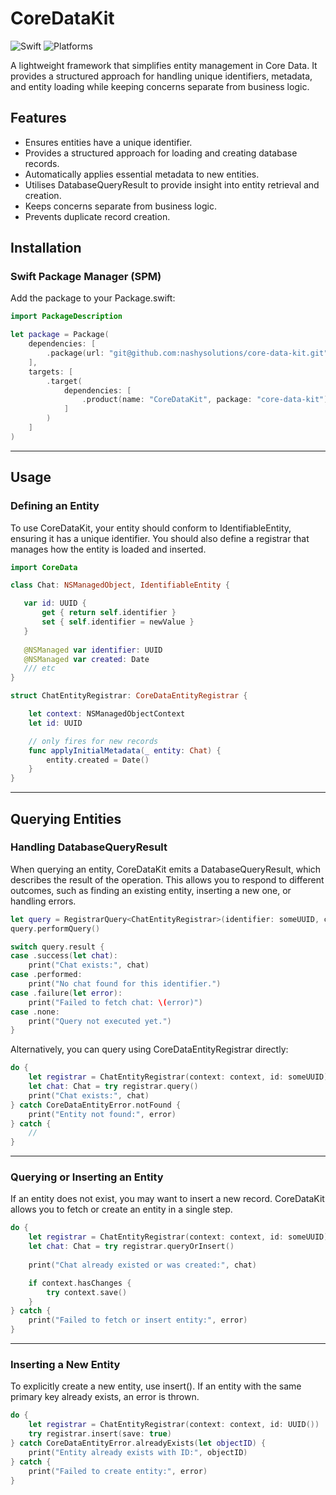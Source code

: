 # CoreDataKit

![Swift](https://img.shields.io/badge/Swift-6.0-orange?logo=swift) ![Platforms](https://img.shields.io/badge/Platforms-iOS%20%7C%20macOS%20%7C%20visionOS%20%7C%20tvOS%20%7C%20watchOS-blue?logo=apple)

A lightweight framework that simplifies entity management in Core Data. It provides a structured approach for handling unique identifiers, metadata, and entity loading while keeping concerns separate from business logic.

## Features
- Ensures entities have a unique identifier.
- Provides a structured approach for loading and creating database records.
- Automatically applies essential metadata to new entities.
- Utilises DatabaseQueryResult to provide insight into entity retrieval and creation.
- Keeps concerns separate from business logic.
- Prevents duplicate record creation.

## Installation

### Swift Package Manager (SPM)

Add the package to your Package.swift:

```swift
import PackageDescription

let package = Package(
    dependencies: [
        .package(url: "git@github.com:nashysolutions/core-data-kit.git", .upToNextMinor(from: "2.0.0")),
    ],
    targets: [
        .target(
            dependencies: [
                .product(name: "CoreDataKit", package: "core-data-kit")
            ]
        )
    ]
)
```

---

## Usage

### Defining an Entity

To use CoreDataKit, your entity should conform to IdentifiableEntity, ensuring it has a unique identifier. You should also define a registrar that manages how the entity is loaded and inserted.

```swift
import CoreData

class Chat: NSManagedObject, IdentifiableEntity {

   var id: UUID {
       get { return self.identifier }
       set { self.identifier = newValue }
   }
   
   @NSManaged var identifier: UUID
   @NSManaged var created: Date
   /// etc
}

struct ChatEntityRegistrar: CoreDataEntityRegistrar {

    let context: NSManagedObjectContext
    let id: UUID

    // only fires for new records
    func applyInitialMetadata(_ entity: Chat) {
        entity.created = Date()
    }
}
```

---

## Querying Entities

### Handling DatabaseQueryResult

When querying an entity, CoreDataKit emits a DatabaseQueryResult, which describes the result of the operation. This allows you to respond to different outcomes, such as finding an existing entity, inserting a new one, or handling errors.

```swift
let query = RegistrarQuery<ChatEntityRegistrar>(identifier: someUUID, context: context)
query.performQuery()

switch query.result {
case .success(let chat):
    print("Chat exists:", chat)
case .performed:
    print("No chat found for this identifier.")
case .failure(let error):
    print("Failed to fetch chat: \(error)")
case .none:
    print("Query not executed yet.")
}
```

Alternatively, you can query using CoreDataEntityRegistrar directly:

```swift
do {
    let registrar = ChatEntityRegistrar(context: context, id: someUUID)
    let chat: Chat = try registrar.query()
    print("Chat exists:", chat)
} catch CoreDataEntityError.notFound {
    print("Entity not found:", error)
} catch {
    //
}
```

---

### Querying or Inserting an Entity

If an entity does not exist, you may want to insert a new record. CoreDataKit allows you to fetch or create an entity in a single step.

```swift
do {
    let registrar = ChatEntityRegistrar(context: context, id: someUUID)
    let chat: Chat = try registrar.queryOrInsert()
    
    print("Chat already existed or was created:", chat)

    if context.hasChanges {
        try context.save()
    }
} catch {
    print("Failed to fetch or insert entity:", error)
}
```

---

### Inserting a New Entity

To explicitly create a new entity, use insert(). If an entity with the same primary key already exists, an error is thrown.

```swift
do {
    let registrar = ChatEntityRegistrar(context: context, id: UUID())
    try registrar.insert(save: true)
} catch CoreDataEntityError.alreadyExists(let objectID) {
    print("Entity already exists with ID:", objectID)
} catch {
    print("Failed to create entity:", error)
}
```
